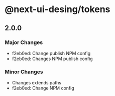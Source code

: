# @next-ui-desing/tokens

## 2.0.0

### Major Changes

- f2eb0ed: Change publish NPM config
- f2eb0ed: Changes NPM publish config

### Minor Changes

- Changes extends paths
- f2eb0ed: Change NPM config
